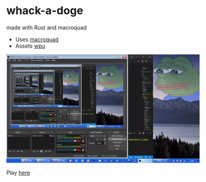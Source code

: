 # whack-a-doge
made with Rust and macroquad

* Uses [macroquad](https://macroquad.rs/)
* Assets [wpu](https://github.com/sandhikagalih/pukul-tikus-tanah/tree/master/img)

<img src="https://github.com/pepega90/whack-a-doge/blob/main/whack.gif" />

Play [here](https://loving-bardeen-2c0e3c.netlify.app/)
